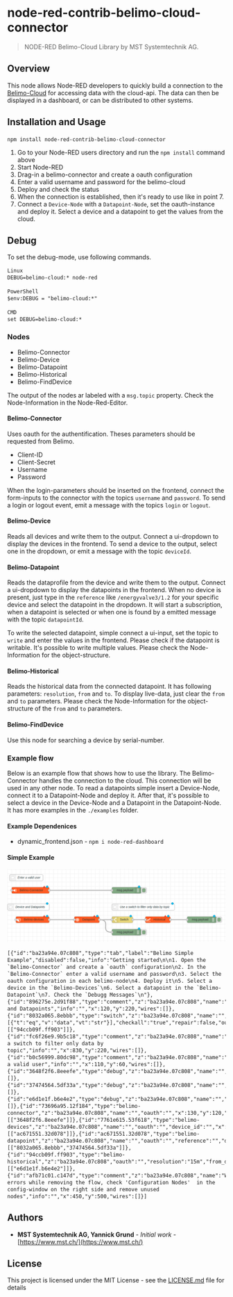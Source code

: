 # node-red-contrib-belimo-cloud-connector

> NODE-RED Belimo-Cloud Library by MST Systemtechnik AG.

## Overview

This node allows Node-RED developers to quickly build a connection to the [Belimo-Cloud](https://www.belimo.com/iot/developers) for accessing data with the cloud-api. The data can then be displayed in a dashboard, or can be distributed to other systems. 

## Installation and Usage

`npm install node-red-contrib-belimo-cloud-connector`

1. Go to your Node-RED users directory and run the `npm install` command above
2. Start Node-RED
3. Drag-in a belimo-connector and create a oauth configuration
4. Enter a valid username and password for the belimo-cloud
5. Deploy and check the status
6. When the connection is established, then it's ready to use like in point 7.
7. Connect a `Device-Node` with a `Datapoint-Node`, set the oauth-instance and deploy it. Select a device and a datapoint to get the values from the cloud. 


## Debug

To set the debug-mode, use following commands.

```
Linux
DEBUG=belimo-cloud:* node-red

PowerShell
$env:DEBUG = "belimo-cloud:*"

CMD
set DEBUG=belimo-cloud:*

```

### Nodes

- Belimo-Connector
- Belimo-Device
- Belimo-Datapoint
- Belimo-Historical
- Belimo-FindDevice

The output of the nodes ar labeled with a `msg.topic` property. Check the Node-Information in the Node-Red-Editor.

#### Belimo-Connector

Uses oauth for the authentification. Theses parameters should be requested from Belimo.
- Client-ID
- Client-Secret
- Username
- Password

When the login-parameters should be inserted on the frontend, connect the form-inputs to the connector with the topics `username` and `password`. To send a login or logout event, emit a message with the topics `login` or `logout`.

#### Belimo-Device

Reads all devices and write them to the output. Connect a ui-dropdown to display the devices in the frontend. To send a device to the output, select one in the dropdown, or emit a message with the topic `deviceId`.

#### Belimo-Datapoint

Reads the dataprofile from the device and write them to the output. Connect a ui-dropdown to display the datapoints in the frontend. When no device is present, just type in the `reference` like `/energyvalve3/1.2` for your specific device and select the datapoint in the dropdown.
It will start a subscription, when a datapoint is selected or when one is found by a emitted message with the topic `datapointId`.

To write the selected datapoint, simple connect a ui-input, set the topic to `write` and enter the values in the frontend. Please check if the datapoint is writable.
It's possible to write multiple values. Please check the Node-Information for the object-structure.

#### Belimo-Historical

Reads the historical data from the connected datapoint. It has following parameters: `resolution`, `from` and `to`. To display live-data, just clear the `from` and `to` parameters.
Please check the Node-Information for the object-structure of the `from` and `to` parameters.

#### Belimo-FindDevice

Use this node for searching a device by serial-number.


### Example flow

Below is an example flow that shows how to use the library. The Belimo-Connector handles the connection to the cloud. This connection will be used in any other node. To read a datapoints simple insert a Device-Node, connect it to a Datapoint-Node and deploy it. After that, it's possible to select a device in the Device-Node and a Datapoint in the Datapoint-Node. It has more examples in the `./examples` folder.

#### Example Dependenices
- dynamic_frontend.json - `npm i node-red-dashboard`

#### Simple Example
![Example flow img](examples/example_flow.png)


```
[{"id":"ba23a94e.07c808","type":"tab","label":"Belimo Simple Example","disabled":false,"info":"Getting started\n\n1. Open the `Belimo-Connector` and create a `oauth` configuration\n2. In the `Belimo-Connector` enter a valid username and password\n3. Select the oauth configuration in each belimo-node\n4. Deploy it\n5. Select a device in the `Belimo-Devices`\n6. Select a datapoint in the `Belimo-Datapoint`\n7. Check the `Debugg Messages`\n"},{"id":"896275e.2d91f88","type":"comment","z":"ba23a94e.07c808","name":"Device and Datapoints","info":"","x":120,"y":220,"wires":[]},{"id":"8032a065.8ebbb","type":"switch","z":"ba23a94e.07c808","name":"","property":"topic","propertyType":"msg","rules":[{"t":"eq","v":"data","vt":"str"}],"checkall":"true","repair":false,"outputs":1,"x":750,"y":320,"wires":[["94ccb09f.ff903"]]},{"id":"fc6f26e9.9b5c18","type":"comment","z":"ba23a94e.07c808","name":"Use a switch to filter only data by topic","info":"","x":830,"y":220,"wires":[]},{"id":"b0c56999.80dc98","type":"comment","z":"ba23a94e.07c808","name":"Enter a valid user","info":"","x":110,"y":60,"wires":[]},{"id":"3648f2f6.8eeefe","type":"debug","z":"ba23a94e.07c808","name":"","active":true,"tosidebar":true,"console":false,"tostatus":false,"complete":"false","x":590,"y":120,"wires":[]},{"id":"37474564.5df33a","type":"debug","z":"ba23a94e.07c808","name":"","active":true,"tosidebar":true,"console":false,"tostatus":false,"complete":"false","x":590,"y":380,"wires":[]},{"id":"e6d1e1f.b6e4e2","type":"debug","z":"ba23a94e.07c808","name":"","active":true,"tosidebar":true,"console":false,"tostatus":false,"complete":"false","x":1130,"y":320,"wires":[]},{"id":"73696a95.12f184","type":"belimo-connector","z":"ba23a94e.07c808","name":"","oauth":"","x":130,"y":120,"wires":[["3648f2f6.8eeefe"]]},{"id":"7761e615.53f618","type":"belimo-devices","z":"ba23a94e.07c808","name":"","oauth":"","device_id":"","x":140,"y":320,"wires":[["ac671551.32d078"]]},{"id":"ac671551.32d078","type":"belimo-datapoint","z":"ba23a94e.07c808","name":"","oauth":"","reference":"","dataprofile_value":"","x":400,"y":320,"wires":[["8032a065.8ebbb","37474564.5df33a"]]},{"id":"94ccb09f.ff903","type":"belimo-historical","z":"ba23a94e.07c808","oauth":"","resolution":"15m","from_date":"","from_time":"","to_date":"","to_time":"","x":920,"y":320,"wires":[["e6d1e1f.b6e4e2"]]},{"id":"afb71c01.c147d","type":"comment","z":"ba23a94e.07c808","name":"When errors while removing the flow, check 'Configuration Nodes'  in the config-window on the right side and remove unused nodes","info":"","x":450,"y":500,"wires":[]}]
```


## Authors

* **MST Systemtechnik AG, Yannick Grund** - *Initial work* - [https://www.mst.ch/](https://www.mst.ch/)


## License

This project is licensed under the MIT License - see the [LICENSE.md](LICENSE.md) file for details

